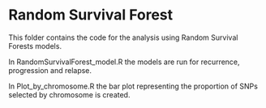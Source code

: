 # Random Survival Forest

This folder contains the code for the analysis using Random Survival Forests models.

In RandomSurvivalForest_model.R the models are run for recurrence, progression and relapse. 

In Plot_by_chromosome.R the bar plot representing the proportion of SNPs selected by chromosome is created.
